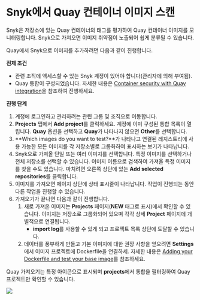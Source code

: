# Snyk에서 Quay 컨테이너 이미지 스캔

Snyk은 저장소에 있는 Quay 컨테이너의 태그를 평가하여 Quay 컨테이너 이미지를 모니터링합니다. Snyk으로 가져오면 이미지 취약점이 노출되어 쉽게 분류될 수 있습니다.

Quay에서 Snyk으로 이미지를 추가하려면 다음과 같이 진행합니다.

**전제 조건**

* 관련 조직에 액세스할 수 있는 Snyk 계정이 있어야 합니다(관리자에 의해 부여됨).
* Quay 통합이 구성되었습니다. 자세한 내용은 [Container security with Quay integration](https://docs.snyk.io/snyk-container/image-scanning-library/untitled-1/container-security-with-quay-integration)을 참조하여 진행하세요.

**진행 단계**

1. 계정에 로그인하고 관리하려는 관련 그룹 및 조직으로 이동합니다.
2. **Projects** 탭에서 **Add project**를 클릭하세요. 계정에 이미 구성된 통합 목록이 열립니다. **Quay** 옵션을 선택하고 **Quay**가 나타나지 않으면 **Other**를 선택합니다.
3. **Which images do you want to test?**가 나타나고 연결된 레지스트리에 사용 가능한 모든 이미지를 각 저장소별로 그룹화하여 표시하는 보기가 나타납니다.
4. Snyk으로 가져올 단일 또는 여러 이미지를 선택합니다. 특정 이미지를 선택하거나 전체 저장소를 선택할 수 있습니다. 이미지 이름으로 검색하여 가져올 특정 이미지를 찾을 수도 있습니다. 마치려면 오른쪽 상단에 있는 **Add selected repositories**를 클릭합니다.
5. 이미지를 가져오면 페이지 상단에 상태 표시줄이 나타납니다. 작업이 진행되는 동안 다른 작업을 진행할 수 있습니다.
6. 가져오기가 끝나면 다음과 같이 진행합니다.
   1. 새로 가져온 이미지는 **Projects** 페이지(**NEW** 태그로 표시)에서 확인할 수 있습니다. 이미지는 저장소로 그룹화되어 있으며 각각 상세 **Project** 페이지에 개별적으로 연결됩니다.
      * **import log**를 사용할 수 있게 되고 프로젝트 목록 상단에 도달할 수 있습니다.
   2. 데이터를 풍부하게 만들고 기본 이미지에 대한 권장 사항을 얻으려면 **Settings**에서 이미지 프로젝트에 Dockerfile을 연결하세. 자세한 내용은 [Adding your Dockerfile and test your base image](https://support.snyk.io/hc/articles/360003916218#UUID-9ab347a6-8af0-ef6c-5ebd-cec21fbfab29)를 참조하세요.

Quay 가져오기는 특정 아이콘으로 표시되며 **projects**에서 통합을 필터링하여 Quay 프로젝트만 확인할 수 있습니다.

![](../../../../.gitbook/assets/mceclip1-11-.png)
